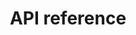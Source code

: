 ---
pcx_content_type: navigation
title: API reference
external_link: https://api.cloudflare.com/#custom-hostname-for-a-zone-properties
weight: 12
_build:
  publishResources: false
  render: never
---